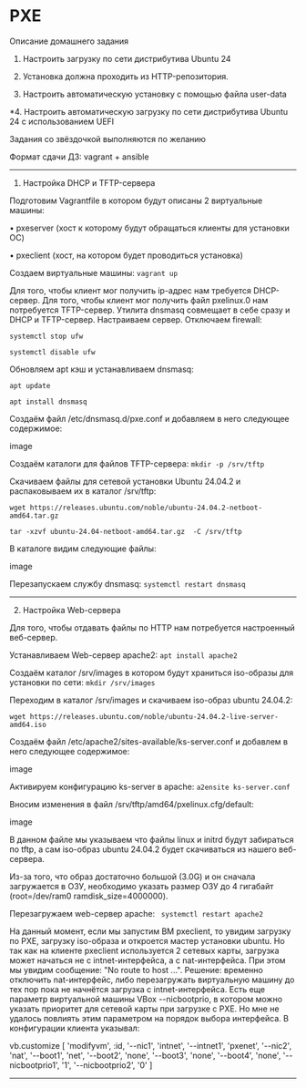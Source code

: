 # PXE

Описание домашнего задания

1. Настроить загрузку по сети дистрибутива Ubuntu 24

2. Установка должна проходить из HTTP-репозитория.

3. Настроить автоматическую установку c помощью файла user-data

*4. Настроить автоматическую загрузку по сети дистрибутива Ubuntu 24 c использованием UEFI

Задания со звёздочкой выполняются по желанию

Формат сдачи ДЗ: vagrant + ansible

------------------------------------------------------------------------------------------

1. Настройка DHCP и TFTP-сервера

Подготовим Vagrantfile в котором будут описаны 2 виртуальные машины:

• pxeserver (хост к которому будут обращаться клиенты для установки ОС)

• pxeclient (хост, на котором будет проводиться установка)

Создаем виртуальные машины: `vagrant up`

Для того, чтобы клиент мог получить ip-адрес нам требуется DHCP-сервер. Для того, чтобы клиент мог получить файл pxelinux.0 нам потребуется TFTP-сервер. Утилита dnsmasq совмещает в себе сразу и DHCP и TFTP-сервер. Настраиваем сервер. Отключаем firewall:

`systemctl stop ufw`

`systemctl disable ufw`

Обновляем apt кэш и устанавливаем dnsmasq:

`apt update`

`apt install dnsmasq`

Создаём файл /etc/dnsmasq.d/pxe.conf и добавляем в него следующее содержимое:

image

Создаём каталоги для файлов TFTP-сервера: `mkdir -p /srv/tftp`

Cкачиваем файлы для сетевой установки Ubuntu 24.04.2 и распаковываем их в каталог /srv/tftp:

`wget https://releases.ubuntu.com/noble/ubuntu-24.04.2-netboot-amd64.tar.gz`

`tar -xzvf ubuntu-24.04-netboot-amd64.tar.gz  -C /srv/tftp`

В каталоге видим следующие файлы:

image

Перезапускаем службу dnsmasq: `systemctl restart dnsmasq`

-------------------------------------------------------------------------------------------

2. Настройка Web-сервера

Для того, чтобы отдавать файлы по HTTP нам потребуется настроенный веб-сервер.

Устанавливаем Web-сервер apache2: `apt install apache2`

Cоздаём каталог /srv/images в котором будут храниться iso-образы для установки по сети: `mkdir /srv/images`

Переходим в каталог /srv/images и скачиваем iso-образ ubuntu 24.04.2:

`wget https://releases.ubuntu.com/noble/ubuntu-24.04.2-live-server-amd64.iso`

Cоздаём файл /etc/apache2/sites-available/ks-server.conf и добавлем в него следующее содержимое:

image

Активируем конфигурацию ks-server в apache: `a2ensite ks-server.conf`

Вносим изменения в файл /srv/tftp/amd64/pxelinux.cfg/default:

image

В данном файле мы указываем что файлы linux и initrd будут забираться по tftp, а сам iso-образ ubuntu 24.04.2 будет скачиваться из нашего веб-сервера.

Из-за того, что образ достаточно большой (3.0G) и он сначала загружается в ОЗУ, необходимо указать размер ОЗУ до 4 гигабайт (root=/dev/ram0 ramdisk_size=4000000).

Перезагружаем web-сервер apache: ` systemctl restart apache2`

На данный момент, если мы запустим ВМ pxeclient, то увидим загрузку по PXE, загрузку iso-образа и откроется мастер установки ubuntu. Но так как на клиенте pxeclient используется 2 сетевых карты, загрузка может начаться не с intnet-интерфейса, а с nat-интерфейса. При этом мы увидим сообщение: "No route to host ...". Решение: временно отключить nat-интерфейс, либо перезагружать виртуальную машину до тех пор пока не начнётся загрузка с intnet-интерфейса. Есть еще параметр виртуальной машины VBox --nicbootprio, в котором можно указать приоритет для сетевой карты при загрузке с PXE. Но мне не удалось повлиять этим параметром на порядок выбора интерфейса. В конфигурации клиента указывал:

vb.customize [
       'modifyvm', :id,
       '--nic1', 'intnet',
       '--intnet1', 'pxenet',
       '--nic2', 'nat',
       '--boot1', 'net',
       '--boot2', 'none',
       '--boot3', 'none',
       '--boot4', 'none',
       '--nicbootprio1', '1',
       '--nicbootprio2', '0'
       ]

-----------------------------------------------------------------------------------------------
